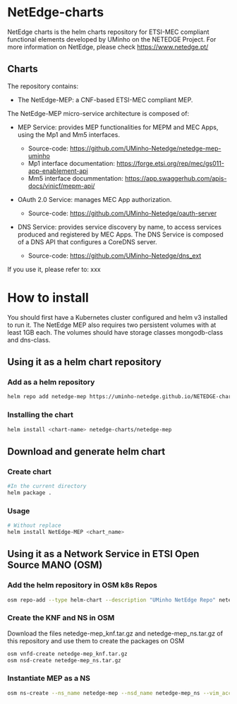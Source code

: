 # NetEdge-charts
NetEdge charts is the helm charts repository for ETSI-MEC compliant functional elements developed by UMinho on the NETEDGE Project.
For more information on NetEdge, please check https://www.netedge.pt/

## Charts

The repository contains:

- The NetEdge-MEP: a CNF-based ETSI-MEC compliant MEP.

The NetEdge-MEP micro-service architecture is composed of:

- MEP Service: provides MEP functionalities for MEPM and MEC Apps, using the Mp1 and Mm5 interfaces.
  - Source-code: https://github.com/UMinho-Netedge/netedge-mep-uminho
  - Mp1 interface documentation: https://forge.etsi.org/rep/mec/gs011-app-enablement-api
  - Mm5 interface docummentation: https://app.swaggerhub.com/apis-docs/vinicf/mepm-api/

- OAuth 2.0 Service:  manages MEC App authorization.
  - Source-code: https://github.com/UMinho-Netedge/oauth-server
  
- DNS Service: provides service discovery by name, to access services produced and registered by MEC Apps. The DNS Service is composed of a DNS API that configures a CoreDNS server.
  - Source-code: https://github.com/UMinho-Netedge/dns_ext

If you use it, please refer to: xxx

# How to install

You should first have a Kubernetes cluster configured and helm v3 installed to run it.
The NetEdge MEP also requires two persistent volumes with at least 1GB each.
The volumes should have storage classes mongodb-class and dns-class.

## Using it as a helm chart repository

### Add as a helm repository
```bash
helm repo add netedge-mep https://uminho-netedge.github.io/NETEDGE-charts/
```
### Installing the chart
```bash
helm install <chart-name> netedge-charts/netedge-mep
```


## Download and generate helm chart
### Create chart
```bash
#In the current directory
helm package .
```
### Usage
```bash
# Without replace
helm install NetEdge-MEP <chart_name>
```

## Using it as a Network Service in ETSI Open Source MANO (OSM)
### Add the helm repository in OSM k8s Repos
```bash
osm repo-add --type helm-chart --description "UMinho NetEdge Repo" netedge-mep https://uminho-netedge.github.io/NetEdge-MEP/
```
### Create the KNF and NS in OSM
Download the files netedge-mep_knf.tar.gz and netedge-mep_ns.tar.gz of this repository and use them to create the packages on OSM
```bash
osm vnfd-create netedge-mep_knf.tar.gz
osm nsd-create netedge-mep_ns.tar.gz
```
### Instantiate MEP as a NS
```bash
osm ns-create --ns_name netedge-mep --nsd_name netedge-mep_ns --vim_account <VIM_NAME|VIM_ID>
```

